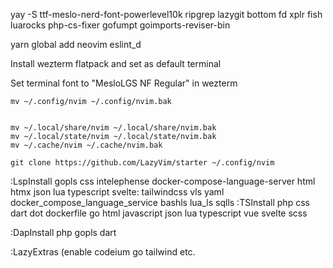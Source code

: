 yay -S ttf-meslo-nerd-font-powerlevel10k ripgrep lazygit bottom fd xplr fish luarocks php-cs-fixer gofumpt goimports-reviser-bin

yarn global add neovim eslint_d


Install wezterm flatpack and set as default terminal

Set terminal font to "MesloLGS NF Regular" in wezterm


```
mv ~/.config/nvim ~/.config/nvim.bak


mv ~/.local/share/nvim ~/.local/share/nvim.bak
mv ~/.local/state/nvim ~/.local/state/nvim.bak
mv ~/.cache/nvim ~/.cache/nvim.bak

git clone https://github.com/LazyVim/starter ~/.config/nvim

```


:LspInstall gopls css intelephense docker-compose-language-server html htmx json lua typescript svelte: tailwindcss vls yaml docker_compose_language_service bashls lua_ls sqlls
:TSInstall php css dart dot dockerfile go html javascript json lua typescript vue svelte scss

:DapInstall php gopls dart

:LazyExtras (enable codeium go tailwind etc.
